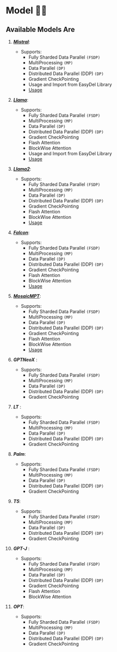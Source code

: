 # Model 🤖💫

## Available Models Are

1. **_[Mistral](https://erfanzar.github.io/EasyDeL/docs/Python/Mistral)_**:

    * Supports:
        * Fully Sharded Data Parallel `(FSDP)`
        * MultiProcessing `(MP)`
        * Data Parallel `(DP)`
        * Distributed Data Parallel  (DDP) `(DP)`
        * Gradient CheckPointing
        * Usage and Import from EasyDel Library
        * [Usage](https://erfanzar.github.io/EasyDeL/docs/Python/Mistral)

[//]: # (        * Flash Attention)

[//]: # (        * BlockWise Attention)

2. **_[Llama](https://erfanzar.github.io/EasyDeL/docs/Python/Llama)_**:

    * Supports:
        * Fully Sharded Data Parallel `(FSDP)`
        * MultiProcessing `(MP)`
        * Data Parallel `(DP)`
        * Distributed Data Parallel  (DDP) `(DP)`
        * Gradient CheckPointing
        * Flash Attention
        * BlockWise Attention
        * Usage and Import from EasyDel Library
        * [Usage](https://erfanzar.github.io/EasyDeL/docs/Python/Llama)


3. **_[Llama2](https://erfanzar.github.io/EasyDeL/docs/Python/Llama2)_**:

    * Supports:
        * Fully Sharded Data Parallel `(FSDP)`
        * MultiProcessing `(MP)`
        * Data Parallel `(DP)`
        * Distributed Data Parallel  (DDP) `(DP)`
        * Gradient CheckPointing
        * Flash Attention
        * BlockWise Attention
        * [Usage](https://erfanzar.github.io/EasyDeL/docs/Python/Llama2)


4. **_[Falcon](https://erfanzar.github.io/EasyDeL/docs/Python/Falcon)_**:

    * Supports:
        * Fully Sharded Data Parallel `(FSDP)`
        * MultiProcessing `(MP)`
        * Data Parallel `(DP)`
        * Distributed Data Parallel  (DDP) `(DP)`
        * Gradient CheckPointing
        * Flash Attention
        * BlockWise Attention
        * [Usage](https://erfanzar.github.io/EasyDeL/docs/Python/Falcon)


5. **_[MosaicMPT](https://erfanzar.github.io/EasyDeL/docs/Python/MosaicMPT)_**:

    * Supports:
        * Fully Sharded Data Parallel `(FSDP)`
        * MultiProcessing `(MP)`
        * Data Parallel `(DP)`
        * Distributed Data Parallel  (DDP) `(DP)`
        * Gradient CheckPointing
        * Flash Attention
        * BlockWise Attention
        * [Usage](https://erfanzar.github.io/EasyDeL/docs/Python/MosaicMPT)


6. **_GPTNeoX_**  :

    * Supports:
        * Fully Sharded Data Parallel `(FSDP)`
        * MultiProcessing `(MP)`
        * Data Parallel `(DP)`
        * Distributed Data Parallel  (DDP) `(DP)`
        * Gradient CheckPointing


7. **_LT_** :

    * Supports:
        * Fully Sharded Data Parallel `(FSDP)`
        * MultiProcessing `(MP)`
        * Data Parallel `(DP)`
        * Distributed Data Parallel  (DDP) `(DP)`
        * Gradient CheckPointing

8. **_Palm_**:

    * Supports:
        * Fully Sharded Data Parallel `(FSDP)`
        * MultiProcessing `(MP)`
        * Data Parallel `(DP)`
        * Distributed Data Parallel  (DDP) `(DP)`
        * Gradient CheckPointing


9. **_T5_**:

    * Supports:
        * Fully Sharded Data Parallel `(FSDP)`
        * MultiProcessing `(MP)`
        * Data Parallel `(DP)`
        * Distributed Data Parallel  (DDP) `(DP)`
        * Gradient CheckPointing

10. **_GPT-J_** :

    * Supports:
        * Fully Sharded Data Parallel `(FSDP)`
        * MultiProcessing `(MP)`
        * Data Parallel `(DP)`
        * Distributed Data Parallel  (DDP) `(DP)`
        * Gradient CheckPointing
        * Flash Attention
        * BlockWise Attention

11. **_OPT_**:

    * Supports:
        * Fully Sharded Data Parallel `(FSDP)`
        * MultiProcessing `(MP)`
        * Data Parallel `(DP)`
        * Distributed Data Parallel  (DDP) `(DP)`
        * Gradient CheckPointing
